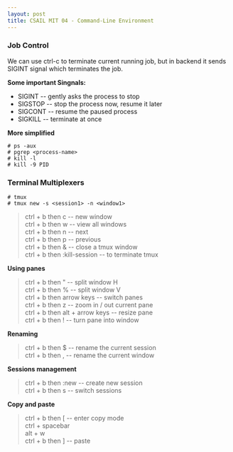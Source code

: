 ```yaml
---
layout: post
title: CSAIL MIT 04 - Command-Line Environment
---
```


### Job Control
We can use ctrl-c to terminate current running job, but in backend it sends SIGINT signal which terminates the job.

**Some important Singnals:**

- SIGINT -- gently asks the process to stop <br>
- SIGSTOP -- stop the process now, resume it later <br>
- SIGCONT -- resume the paused process <br>
- SIGKILL -- terminate at once

**More simplified**

`# ps -aux` <br>
`# pgrep <process-name>` <br>
`# kill -l` <br>
`# kill -9 PID` <br>

### Terminal Multiplexers

`# tmux` <br>
`# tmux new -s <session1> -n <window1>`

> ctrl + b then c -- new window <br>
> ctrl + b then w -- view all windows <br>
> ctrl + b then n -- next <br>
> ctrl + b then p -- previous <br>
> ctrl + b then & -- close a tmux window <br>
> ctrl + b then :kill-session -- to terminate tmux

**Using panes**

> ctrl + b then " -- split window H <br>
> ctrl + b then % -- split window V <br>
> ctrl + b then arrow keys -- switch panes <br>
> ctrl + b then z -- zoom in / out current pane <br>
> ctrl + b then alt + arrow keys -- resize pane <br>
> ctrl + b then ! -- turn pane into window

**Renaming**

> ctrl + b then $ -- rename the current session <br>
> ctrl + b then , -- rename the current window

**Sessions management**

> ctrl + b then :new -- create new session <br>
> ctrl + b then s -- switch sessions 

**Copy and paste**

> ctrl + b then [ -- enter copy mode <br>
> ctrl + spacebar <br>
> alt + w <br>
> ctrl + b then ] -- paste
